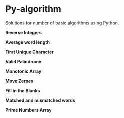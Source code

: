 # Py-algorithm
Solutions for number of basic algorithms using Python.

**Reverse Integers**

**Average word length**

**First Unique Character**

**Valid Palindrome**

**Monotonic Array**

**Move Zeroes**

**Fill in the Blanks**

**Matched and mismatched words**

**Prime Numbers Array**

